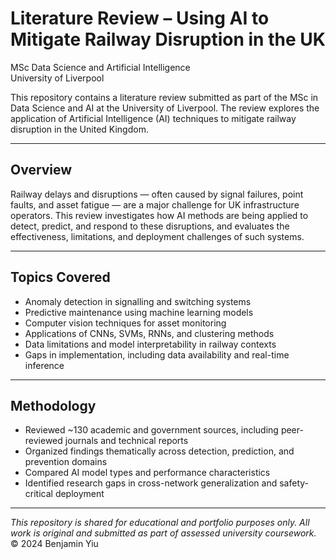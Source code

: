 # Literature Review – Using AI to Mitigate Railway Disruption in the UK  
MSc Data Science and Artificial Intelligence  
University of Liverpool  

This repository contains a literature review submitted as part of the MSc in Data Science and AI at the University of Liverpool. The review explores the application of Artificial Intelligence (AI) techniques to mitigate railway disruption in the United Kingdom.

---

## Overview

Railway delays and disruptions — often caused by signal failures, point faults, and asset fatigue — are a major challenge for UK infrastructure operators. This review investigates how AI methods are being applied to detect, predict, and respond to these disruptions, and evaluates the effectiveness, limitations, and deployment challenges of such systems.

---

## Topics Covered

- Anomaly detection in signalling and switching systems  
- Predictive maintenance using machine learning models  
- Computer vision techniques for asset monitoring  
- Applications of CNNs, SVMs, RNNs, and clustering methods  
- Data limitations and model interpretability in railway contexts  
- Gaps in implementation, including data availability and real-time inference  

---

## Methodology

- Reviewed ~130 academic and government sources, including peer-reviewed journals and technical reports  
- Organized findings thematically across detection, prediction, and prevention domains  
- Compared AI model types and performance characteristics  
- Identified research gaps in cross-network generalization and safety-critical deployment  

---

*This repository is shared for educational and portfolio purposes only. All work is original and submitted as part of assessed university coursework.*  
© 2024 Benjamin Yiu
